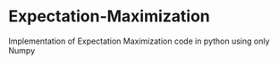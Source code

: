 # Expectation-Maximization
Implementation of Expectation Maximization code in python using only Numpy
